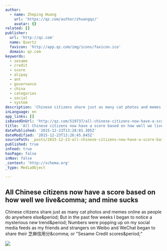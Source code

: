 ```yaml
---
author:
  - name: Zheping Huang
    url: 'https://qz.com/author/zhuangqz/'
    avatar: {}
related: []
publisher:
  url: 'http://qz.com'
  name: Quartz
  favicon: 'http://app.qz.com/img/icons/favicon.ico'
  domain: qz.com
keywords:
  - sesame
  - credit
  - score
  - alipay
  - ant
  - governance
  - china
  - categories
  - social
  - system
description: 'Chinese citizens share just as many cat photos and memes online as people do anywhere else. But in the past few weeks I began to notice a mysterious new trend. Numbers were popping up on my social media feeds as my friends and strangers on Weibo and WeChat began to share their 芝麻信用分, or "Sesame Credit scores."'
inLanguage: en
app_links: []
isBasedOnUrl: 'http://qz.com/519737/all-chinese-citizens-now-have-a-score-based-on-how-well-we-live-and-mine-sucks/'
title: 'All Chinese citizens now have a score based on how well we live, and mine sucks'
datePublished: '2015-12-23T13:28:01.305Z'
dateModified: '2015-12-23T13:26:45.845Z'
sourcePath: _posts/2015-12-23-all-chinese-citizens-now-have-a-score-based-on-how-well-we-l.md
published: true
inFeed: true
hasPage: false
inNav: false
_context: 'http://schema.org'
_type: MediaObject

---
```

<article style=""><h1>All Chinese citizens now have a score based on how well we live&amp;comma; and mine sucks</h1><p>Chinese citizens share just as many cat photos and memes online as people do anywhere else&amp;period; But in the past few weeks I began to notice a mysterious new trend&amp;period; Numbers were popping up on my social media feeds as my friends and strangers on Weibo and WeChat began to share their 芝麻信用分&amp;comma; or "Sesame Credit scores&amp;period;"</p><img src="https://qzprod.files.wordpress.com/2015/10/705.jpg?quality=80&amp;strip=all&amp;w=719" /></article>